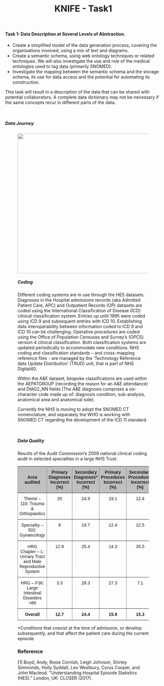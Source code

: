 ﻿---
title: "KNIFE - Task1"
layout: textlay
excerpt: "KNIFE - Task1"
sitemap: false
permalink: /task1/
---


#### **Task 1: Data Description at Several Levels of Abstraction.**

*  Create a simplified model of the data generation process, covering the organisations involved, using a mix of text and diagrams.
*  Create a semantic schema, using web ontology techniques or related techniques. We will also investigate the use and role of the medical ontologies used to tag data (primarily SNOMED).
*  Investigate the mapping between the semantic schema and the storage schema, its use for data access and the potential for automating its construction.

This task will result in a description of the data that can be shared with potential collaborators. A complete data dictionary may not be necessary if the same concepts recur in different parts of the data.

<br>

##### **Data Journey**

<figure class="center"> <img src="{{ site.url }}{{ site.baseurl }}/images/background/databases.png" style="width: 450px" align="middle">


<br>

##### **Coding**
Different coding systems are in use through the HES datasets. Diagnoses in the Hospital admissions records (aka Admitted Patient Care, APC) and Outpatient Records (OP) datasets are coded using the International Classification of Disease (ICD) clinical classification system. Entries up until 1995 were coded using ICD 9 and subsequent entries with ICD 10. 
Establishing data interoperability between information coded to ICD 9 and ICD 10 can be challenging. Operative procedures are coded using the Office of Population Censuses and Survey’s (OPCS) version 4 clinical classification. Both classification systems are updated periodically to accommodate new conditions. NHS coding and classification standards – and cross-mapping reference files -
are managed by the ‘Technology Reference data Update Distribution’ (TRUD) unit, that is part of NHS Digital40. 

Within the A&E dataset, bespoke classifications are used within the AEPATGROUP (recording the reason for an A&E attendance) and DIAG2_NN fields (The A&E diagnosis comprises a six-character code made up of: diagnosis condition, sub-analysis, anatomical area and anatomical side).

Currently the NHS is moving to adopt the SNOMED CT nomenclature, and separately the WHO is working with SNOMED CT regarding the development of the ICD 11 standard.






<br>

##### **Data Quality**

Results of the Audit Commission’s 2009 national clinical coding audit in selected specialties in a large NHS Trust.
<style type="text/css">
.tg  {border-collapse:collapse;border-spacing:0;}
.tg td{font-family:Arial, sans-serif;font-size:14px;padding:10px 5px;border-style:solid;border-width:1px;overflow:hidden;word-break:normal;border-color:black;}
.tg th{font-family:Arial, sans-serif;font-size:14px;font-weight:normal;padding:10px 5px;border-style:solid;border-width:1px;overflow:hidden;word-break:normal;border-color:black;}
.tg .tg-zlqz{font-weight:bold;background-color:#c0c0c0;border-color:inherit;text-align:center;vertical-align:top}
.tg .tg-3r9o{font-weight:bold;background-color:#c0c0c0;border-color:inherit;text-align:center}
.tg .tg-c3ow{border-color:inherit;text-align:center;vertical-align:top}
.tg .tg-7btt{font-weight:bold;border-color:inherit;text-align:center;vertical-align:top}
</style>
<table class="tg">
  <tr>
    <th class="tg-3r9o">Area audited</th>
    <th class="tg-zlqz">Primary<br>Diagnoses<br>Incorrect<br>(%)</th>
    <th class="tg-zlqz">Secondary<br>Diagnoses*<br>Incorrect<br>(%)</th>
    <th class="tg-zlqz">Primary<br>Procedures<br>Incorrect<br>(%)</th>
    <th class="tg-zlqz">Secondary<br>Procedures<br>Incorrect<br>(%)</th>
  </tr>
  <tr>
    <td class="tg-c3ow">Theme – 110: Trauma &amp; Orthopaedics</td>
    <td class="tg-c3ow">20</td>
    <td class="tg-c3ow">24.9</td>
    <td class="tg-c3ow">19.1</td>
    <td class="tg-c3ow">12.4</td>
  </tr>
  <tr>
    <td class="tg-c3ow">Speciality – 502: Gynaecology</td>
    <td class="tg-c3ow">8</td>
    <td class="tg-c3ow">19.7</td>
    <td class="tg-c3ow">12.4</td>
    <td class="tg-c3ow">12.5</td>
  </tr>
  <tr>
    <td class="tg-c3ow">HRG Chapter – L: Urinary Tract <br>and Male Reproductive System</td>
    <td class="tg-c3ow">12.9</td>
    <td class="tg-c3ow">25.4</td>
    <td class="tg-c3ow">14.3</td>
    <td class="tg-c3ow">35.5</td>
  </tr>
  <tr>
    <td class="tg-c3ow">HRG – F36: Large Intestinal<br>Disorders &gt;69</td>
    <td class="tg-c3ow">3.3</td>
    <td class="tg-c3ow">28.3</td>
    <td class="tg-c3ow">27.3</td>
    <td class="tg-c3ow">7.1</td>
  </tr>
  <tr>
    <td class="tg-7btt">Overall</td>
    <td class="tg-7btt">12.7</td>
    <td class="tg-7btt">24.4</td>
    <td class="tg-7btt">15.9</td>
    <td class="tg-7btt">15.3</td>
  </tr>
</table>
*Conditions that coexist at the time of admission, or develop subsequently, and that affect the patient care during the current episode
<br>






### Reference
[1] Boyd, Andy, Rosie Cornish, Leigh Johnson, Shirley Simmonds, Holly Syddall, Leo Westbury, Cyrus Cooper, and John Macleod. "Understanding Hospital Episode Statistics (HES)." London, UK: CLOSER (2017).